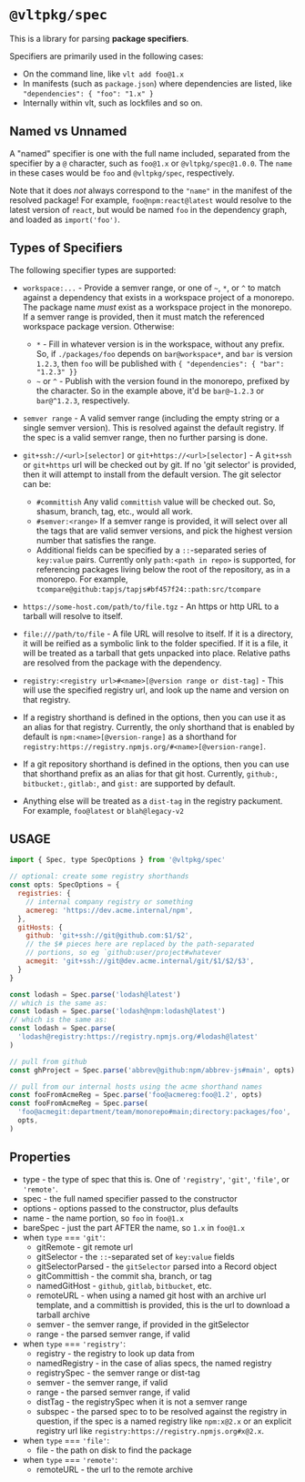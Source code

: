 # `@vltpkg/spec`

This is a library for parsing **package specifiers**.

Specifiers are primarily used in the following cases:

- On the command line, like `vlt add foo@1.x`
- In manifests (such as `package.json`) where dependencies are
  listed, like `"dependencies": { "foo": "1.x" }`
- Internally within vlt, such as lockfiles and so on.

## Named vs Unnamed

A "named" specifier is one with the full name included, separated
from the specifier by a `@` character, such as
`foo@1.x` or `@vltpkg/spec@1.0.0`. The `name` in these cases
would be `foo` and `@vltpkg/spec`, respectively.

Note that it does _not_ always correspond to the `"name"` in the
manifest of the resolved package! For example,
`foo@npm:react@latest` would resolve to the latest version of
`react`, but would be named `foo` in the dependency graph, and
loaded as `import('foo')`.

## Types of Specifiers

The following specifier types are supported:

- `workspace:...` - Provide a semver range, or one of `~`, `*`,
  or `^` to match against a dependency that exists in a workspace
  project of a monorepo. The package name _must_ exist as a
  workspace project in the monorepo. If a semver range is
  provided, then it must match the referenced workspace package
  version. Otherwise:

  - `*` - Fill in whatever version is in the workspace, without
    any prefix. So, if `./packages/foo` depends on
    `bar@workspace*`, and `bar` is version `1.2.3`, then `foo`
    will be published with `{ "dependencies": { "bar": "1.2.3" }}`
  - `~` or `^` - Publish with the version found in the
    monorepo, prefixed by the character. So in the example
    above, it'd be `bar@~1.2.3` or `bar@^1.2.3`, respectively.

- `semver range` - A valid semver range (including the empty
  string or a single semver version). This is resolved against
  the default registry. If the spec is a valid semver range, then
  no further parsing is done.

- `git+ssh://<url>[selector]` or `git+https://<url>[selector]` -
  A `git+ssh` or `git+https` url will be checked out by git. If
  no 'git selector' is provided, then it will attempt to install
  from the default version. The git selector can be:

  - `#committish` Any valid `committish` value will be checked
    out. So, shasum, branch, tag, etc., would all work.
  - `#semver:<range>` If a semver range is provided, it will
    select over all the tags that are valid semver versions, and
    pick the highest version number that satisfies the range.
  - Additional fields can be specified by a `::`-separated series
    of `key:value` pairs. Currently only `path:<path in repo>` is
    supported, for referencing packages living below the root of
    the repository, as in a monorepo. For example,
    `tcompare@github:tapjs/tapjs#bf457f24::path:src/tcompare`

- `https://some-host.com/path/to/file.tgz` - An https or http URL
  to a tarball will resolve to itself.

- `file:///path/to/file` - A file URL will resolve to itself. If
  it is a directory, it will be reified as a symbolic link to the
  folder specified. If it is a file, it will be treated as a
  tarball that gets unpacked into place. Relative paths are
  resolved from the package with the dependency.

- `registry:<registry url>#<name>[@version range or dist-tag]` -
  This will use the specified registry url, and look up the name
  and version on that registry.

- If a registry shorthand is defined in the options, then you can
  use it as an alias for that registry. Currently, the only
  shorthand that is enabled by default is
  `npm:<name>[@version-range]` as a shorthand for
  `registry:https://registry.npmjs.org/#<name>[@version-range]`.

- If a git repository shorthand is defined in the options, then
  you can use that shorthand prefix as an alias for that git
  host. Currently, `github:`, `bitbucket:`, `gitlab:`, and
  `gist:` are supported by default.

- Anything else will be treated as a `dist-tag` in the registry
  packument. For example, `foo@latest` or `blah@legacy-v2`

## USAGE

```js
import { Spec, type SpecOptions } from '@vltpkg/spec'

// optional: create some registry shorthands
const opts: SpecOptions = {
  registries: {
    // internal company registry or something
    acmereg: 'https://dev.acme.internal/npm',
  },
  gitHosts: {
    github: 'git+ssh://git@github.com:$1/$2',
    // the $# pieces here are replaced by the path-separated
    // portions, so eg `github:user/project#whatever
    acmegit: 'git+ssh://git@dev.acme.internal/git/$1/$2/$3',
  }
}

const lodash = Spec.parse('lodash@latest')
// which is the same as:
const lodash = Spec.parse('lodash@npm:lodash@latest')
// which is the same as:
const lodash = Spec.parse(
  'lodash@registry:https://registry.npmjs.org/#lodash@latest'
)

// pull from github
const ghProject = Spec.parse('abbrev@github:npm/abbrev-js#main', opts)

// pull from our internal hosts using the acme shorthand names
const fooFromAcmeReg = Spec.parse('foo@acmereg:foo@1.2', opts)
const fooFromAcmeReg = Spec.parse(
  'foo@acmegit:department/team/monorepo#main;directory:packages/foo',
  opts,
)
```

## Properties

- type - the type of spec that this is. One of `'registry'`,
  `'git'`, `'file'`, or `'remote'`.
- spec - the full named specifier passed to the constructor
- options - options passed to the constructor, plus defaults
- name - the name portion, so `foo` in `foo@1.x`
- bareSpec - just the part AFTER the name, so `1.x` in `foo@1.x`
- when `type` === `'git'`:
  - gitRemote - git remote url
  - gitSelector - the `::`-separated set of `key:value` fields
  - gitSelectorParsed - the `gitSelector` parsed into a Record
    object
  - gitCommittish - the commit sha, branch, or tag
  - namedGitHost - `github`, `gitlab`, `bitbucket`, etc.
  - remoteURL - when using a named git host with an archive url
    template, and a committish is provided, this is the url to
    download a tarball archive
  - semver - the semver range, if provided in the gitSelector
  - range - the parsed semver range, if valid
- when `type` === `'registry'`:
  - registry - the registry to look up data from
  - namedRegistry - in the case of alias specs, the named
    registry
  - registrySpec - the semver range or dist-tag
  - semver - the semver range, if valid
  - range - the parsed semver range, if valid
  - distTag - the registrySpec when it is not a semver range
  - subspec - the parsed spec to to be resolved against the
    registry in question, if the spec is a named registry like
    `npm:x@2.x` or an explicit registry url like
    `registry:https://registry.npmjs.org#x@2.x`.
- when `type` === `'file'`:
  - file - the path on disk to find the package
- when `type` === `'remote'`:
  - remoteURL - the url to the remote archive
